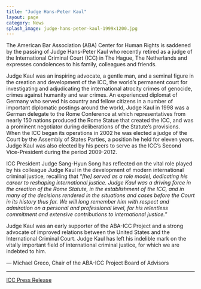 ```yaml
---
title: "Judge Hans-Peter Kaul"
layout: page
category: News
splash_image: judge-hans-peter-kaul-1999x1200.jpg
---
```

The American Bar Association (ABA) Center for Human Rights is saddened by the passing of Judge Hans-Peter Kaul who recently retired as a judge of the International Criminal Court (ICC) in The Hague, The Netherlands and expresses condolences to his family, colleagues and friends.

Judge Kaul was an inspiring advocate, a gentle man, and a seminal figure in the creation and development of the ICC, the world’s permanent court for investigating and adjudicating the international atrocity crimes of genocide, crimes against humanity and war crimes. An experienced diplomat of Germany who served his country and fellow citizens in a number of important diplomatic postings around the world, Judge Kaul in 1998 was a German delegate to the Rome Conference at which representatives from nearly 150 nations produced the Rome Statue that created the ICC, and was a prominent negotiator during deliberations of the Statute’s provisions. When the ICC began its operations in 2002 he was elected a judge of the Court by the Assembly of States Parties, a position he held for eleven years. Judge Kaul was also elected by his peers to serve as the ICC’s Second Vice-President during the period 2009-2012.

ICC President Judge Sang-Hyun Song has reflected on the vital role played by his colleague Judge Kaul in the development of modern international criminal justice, recalling that “_[he] served as a role model, dedicating his career to reshaping international justice. Judge Kaul was a driving force in the creation of the Rome Statute, in the establishment of the ICC, and in many of the decisions rendered in the situations and cases before the Court in its history thus far. We will long remember him with respect and admiration on a personal and professional level, for his relentless commitment and extensive contributions to international justice._”

Judge Kaul was an early supporter of the ABA-ICC Project and a strong advocate of improved relations between the United States and the International Criminal Court. Judge Kaul has left his indelible mark on the vitally important field of international criminal justice, for which we are indebted to him.

— Michael Greco, Chair of the ABA-ICC Project Board of Advisors



---


[ICC Press Release](http://www.icc-cpi.int/en_menus/icc/press%20and%20media/press%20releases/Pages/pr1032.aspx)
